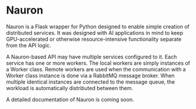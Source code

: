 # Nauron

Nauron is a Flask wrapper for Python designed to enable simple creation of distributed services. It was designed
 with AI applications in mind to keep GPU-accelerated or otherwise resource-intensive functionality separate from the
  API logic. 

A Nauron-based API may have multiple services configured to it. Each service has one or more workers. The local
 workers are simply instances of a Worker class. Remote workers are used when the communication with a Worker
  class instance is done via a RabbitMQ message broker. When multiple identical instances are connected to the
   message queue, the workload is automatically distributed between them.

A detailed documentation of Nauron is coming soon.